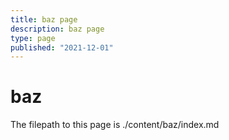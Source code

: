 ```yaml
---
title: baz page
description: baz page
type: page
published: "2021-12-01"
---
```


# baz
The filepath to this page is ./content/baz/index.md

